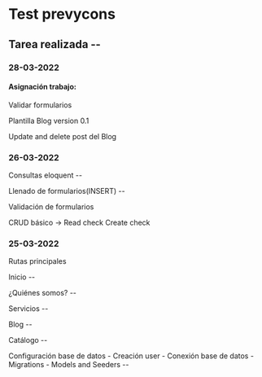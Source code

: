 # Test prevycons
## Tarea realizada --

### 28-03-2022

#### Asignación trabajo:

Validar formularios

Plantilla Blog version 0.1

Update and delete post del Blog

### 26-03-2022

Consultas eloquent --

Llenado de formularios(INSERT) --

Validación de formularios 

CRUD básico -> Read check Create check

### 25-03-2022

Rutas principales

Inicio --

¿Quiénes somos? --

Servicios --

Blog --

Catálogo --

Configuración base de datos - Creación user - Conexión base de datos - Migrations - Models and Seeders --


